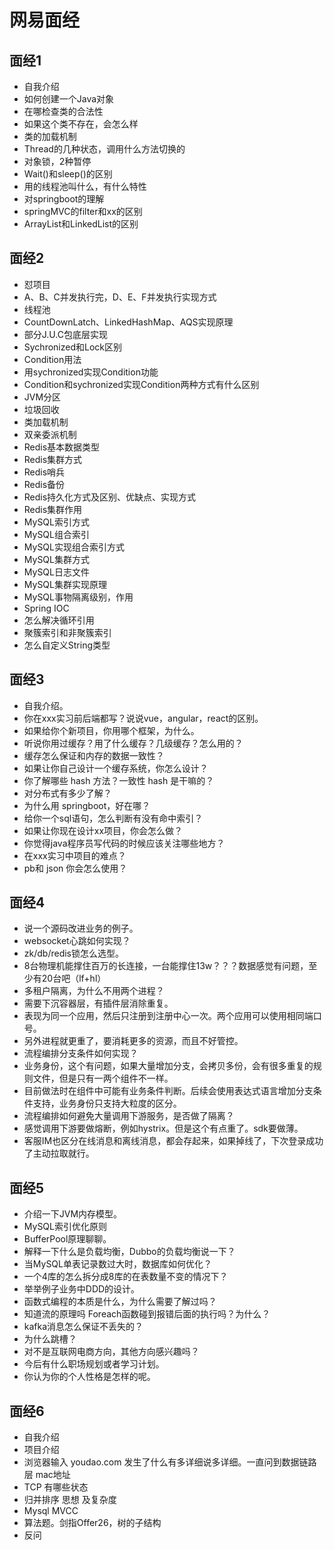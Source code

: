 # 网易面经

## 面经1

- 自我介绍 
- 如何创建一个Java对象 
- 在哪检查类的合法性 
- 如果这个类不存在，会怎么样 
- 类的加载机制 
- Thread的几种状态，调用什么方法切换的 
- 对象锁，2种暂停 
- Wait()和sleep()的区别 
- 用的线程池叫什么，有什么特性 
- 对springboot的理解 
- springMVC的filter和xx的区别 
- ArrayList和LinkedList的区别



## 面经2

- 怼项目
- A、B、C并发执行完，D、E、F并发执行实现方式
- 线程池
- CountDownLatch、LinkedHashMap、AQS实现原理
- 部分J.U.C包底层实现
- Sychronized和Lock区别
- Condition用法
- 用sychronized实现Condition功能
- Condition和sychronized实现Condition两种方式有什么区别
- JVM分区
- 垃圾回收
- 类加载机制
- 双亲委派机制
- Redis基本数据类型
- Redis集群方式
- Redis哨兵
- Redis备份
- Redis持久化方式及区别、优缺点、实现方式
- Redis集群作用
- MySQL索引方式
- MySQL组合索引
- MySQL实现组合索引方式
- MySQL集群方式
- MySQL日志文件
- MySQL集群实现原理
- MySQL事物隔离级别，作用
- Spring  IOC
- 怎么解决循环引用
- 聚簇索引和非聚簇索引
- 怎么自定义String类型

## 面经3

- 自我介绍。
- 你在xxx实习前后端都写？说说vue，angular，react的区别。
- 如果给你个新项目，你用哪个框架，为什么。
- 听说你用过缓存？用了什么缓存？几级缓存？怎么用的？
- 缓存怎么保证和内存的数据一致性？
- 如果让你自己设计一个缓存系统，你怎么设计？
- 你了解哪些 hash 方法？一致性 hash 是干嘛的？
- 对分布式有多少了解？
- 为什么用 springboot，好在哪？
- 给你一个sql语句，怎么判断有没有命中索引？
- 如果让你现在设计xx项目，你会怎么做？
- 你觉得java程序员写代码的时候应该关注哪些地方？
- 在xxx实习中项目的难点？
- pb和 json 你会怎么使用？

## 面经4

- 说一个源码改进业务的例子。
- websocket心跳如何实现？
- zk/db/redis锁怎么选型。
- 8台物理机能撑住百万的长连接，一台能撑住13w？？？数据感觉有问题，至少有20台吧（lf+hl）
- 多租户隔离，为什么不用两个进程？
- 需要下沉容器层，有插件层消除重复。
- 表现为同一个应用，然后只注册到注册中心一次。两个应用可以使用相同端口号。
- 另外进程就更重了，要消耗更多的资源，而且不好管控。
- 流程编排分支条件如何实现？
- 业务身份，这个有问题，如果大量增加分支，会拷贝多份，会有很多重复的规则文件，但是只有一两个组件不一样。
- 目前做法时在组件中可能有业务条件判断。后续会使用表达式语言增加分支条件支持，业务身份只支持大粒度的区分。
- 流程编排如何避免大量调用下游服务，是否做了隔离？
- 感觉调用下游要做熔断，例如hystrix。但是这个有点重了。sdk要做薄。
- 客服IM也区分在线消息和离线消息，都会存起来，如果掉线了，下次登录成功了主动拉取就行。


## 面经5

- 介绍一下JVM内存模型。
- MySQL索引优化原则
- BufferPool原理聊聊。
- 解释一下什么是负载均衡，Dubbo的负载均衡说一下？
- 当MySQL单表记录数过大时，数据库如何优化？
- 一个4库的怎么拆分成8库的在表数量不变的情况下？
- 举举例子业务中DDD的设计。
- 函数式编程的本质是什么，为什么需要了解过吗？
- 知道流的原理吗 Foreach函数碰到报错后面的执行吗？为什么？
- kafka消息怎么保证不丢失的？
- 为什么跳槽？
- 对不是互联网电商方向，其他方向感兴趣吗？
- 今后有什么职场规划或者学习计划。
- 你认为你的个人性格是怎样的呢。


## 面经6

- 自我介绍
- 项目介绍
- 浏览器输入 youdao.com 发生了什么有多详细说多详细。一直问到数据链路层 mac地址
- TCP  有哪些状态
- 归并排序 思想 及复杂度
- Mysql MVCC
- 算法题。剑指Offer26，树的子结构
- 反问